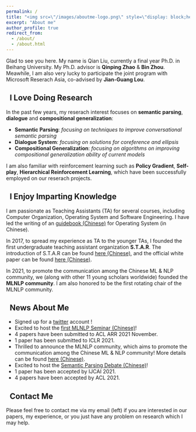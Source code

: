 ```yaml
---
permalink: /
title: "<img src=\"/images/aboutme-logo.png\" style=\"display: block;height:2em;vertical-align: middle;margin-left: auto;margin-right: auto;\">"
excerpt: "About me"
author_profile: true
redirect_from: 
  - /about/
  - /about.html
---
```


Glad to see you here. My name is Qian Liu, currently a final year Ph.D. in Beihang University. My Ph.D. advisor is **Qinping Zhao** & **Bin Zhou**. Meawhile, I am also very lucky to participate the joint program with Microsoft Reserach Asia, co-advised by **Jian-Guang Lou**.

## <i class="fas fa-graduation-cap"></i>&nbsp;&nbsp;I Love Doing Research

In the past few years, my reserach interest focuses on **semantic parsing**, **dialogue** and **compositional generalization**:
* **Semantic Parsing**: *focusing on techniques to improve conversational semantic parsing*
* **Dialogue System**: *focusing on solutions for coreference and ellipsis*
* **Compositional Generalization**: *focusing on algorithms on improving compositional generalization ability of current models*

I am also familiar with reinforcement learning such as **Policy Gradient**, **Self-play**, **Hierarchical Reinforcement Learning**, which have been successfully employed on our reserach projects.

## <i class="fa fa-ft fa-hands-helping"></i>&nbsp;&nbsp;I Enjoy Imparting Knowledge

I am passionate as Teaching Assistants (TA) for several courses, including Computer Organization, Operating System and Software Engineering. I have led the writing of an [guidebook (Chinese)](https://github.com/SivilTaram/BUAAOS-guide-book) for Operating System (in Chinese). 

In 2017, to spread my experience as TA to the younger TAs, I founded the first undergraduate teaching assistant organization **S.T.A.R**. The introduction of S.T.A.R can be found [here (Chinese)](https://www.cnblogs.com/SivilTaram/p/ta_road.html), and the official white paper can be found [here (Chinese)](http://scse.buaa.edu.cn/bkspy/bkspy/S_T_A_Rjftdbps_.htm).

In 2021, to promote the communication among the Chinese ML & NLP community, we (along with other 11 young scholars worldwide) founded the **MLNLP community**. I am also honored to be the first rotating chair of the MLNLP community.

## <i class="fa fa-ft fa-fire"></i>&nbsp;&nbsp;News About Me
* Signed up for a [twitter](https://twitter.com/sivil_taram) account <i class="fa fa-ft fa-smile"></i>!
* Excited to host the [first MLNLP Seminar (Chinese)](https://mp.weixin.qq.com/s?__biz=MzU4MTkwNjA0OQ==&mid=2247485257&idx=1&sn=1317f3bfaa5fb1816ad567df3d8c1371&chksm=fd413ca7ca36b5b16f01ac0bfbfc30fc2cb2ab17a3cc192214d5da20bd50f23fea6e678b930b&mpshare=1&scene=1&srcid=120436SB4OM5WR8EBgau5NcH&sharer_sharetime=1638620798062&sharer_shareid=eab69db03dfce45d397b749b3ccc5915&exportkey=A14o0cpp13u4r7fffJ5n97g%3D&pass_ticket=LoOqnuGK6P3460TxpPhPKxXMRbiZEYnwKIaEL%2Fq2rjHdMa2ZtFdyPKgu76ljlzcY&wx_header=0#rd)!
* 4 papers have been submitted to ACL ARR 2021 November.
* 1 paper has been submitted to ICLR 2021.
* Thrilled to announce the MLNLP community, which aims to promote the communication among the Chinese ML & NLP community! More details can be found [here (Chinese)](https://mp.weixin.qq.com/s/IUjQIVCSKexVKuV_jz5SRg).
* Excited to host the [Semantic Parsing Debate (Chinese)](https://www.cnblogs.com/SivilTaram/p/semantic_parsing.html)!
* 1 paper has been accepted by IJCAI 2021.
* 4 papers have been accepted by ACL 2021.

## <i class="fa fa-ft fa-anchor"></i>&nbsp;&nbsp;Contact Me

Please feel free to contact me via my email (left) if you are interested in our papers, my experience, or you just have any problem on research which I may help.

<script type="text/javascript" id="clustrmaps" src="//cdn.clustrmaps.com/map_v2.js?cl=ffffff&w=200&t=tt&d=ttkJZYV_JYWsZaLTPSNNB_KpBVL7-FpSVOfSmz5CsC8&co=2d78ad&cmo=3acc3a&cmn=ff5353&ct=ffffff"></script>
